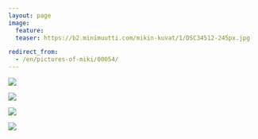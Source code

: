 ```yaml
---
layout: page
image:
  feature:
  teaser: https://b2.minimuutti.com/mikin-kuvat/1/DSC34512-245px.jpg

redirect_from:
  - /en/pictures-of-miki/00054/
---
```


![](https://b2.minimuutti.com/mikin-kuvat/1/DSC34517-800px.jpg)

![](https://b2.minimuutti.com/mikin-kuvat/1/DSC34515-800px.jpg)

![](https://b2.minimuutti.com/mikin-kuvat/1/DSC34514-800px.jpg)

![](https://b2.minimuutti.com/mikin-kuvat/1/DSC34512-800px.jpg)
